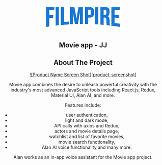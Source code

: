 <div id="top"></div>

<!-- PROJECT [othneildrew] SHIELDS -->

<!-- PROJECT LOGO -->
<br />
<div align="center">
  <a href="https://github.com/jeffjiang13/movie-app">
    <img src="src/assets/images/lightLogo.png" alt="Filmpire" width="252" height="85">
  </a>

  <h2 align="center">Movie app - JJ</h2>



<!-- ABOUT THE PROJECT -->
## About The Project

[![Product Name Screen Shot][product-screenshot]](https://jj-movie-app.netlify.app/)

Movie app combines the desire to unleash powerful creativity with the industry's most advanced JavaScript tools including React.js, Redux, Material UI, Alan AI, and more.

Features include:
* user authentication,
* light and dark mode,
* API calls with axios and Redux,
* actors and movie details page,
* watchlist and list of favorite movies,
* movie search functionality,
* Alan AI voice functionality and many more.

Alan works as an in-app voice assistant for the Movie app project.
